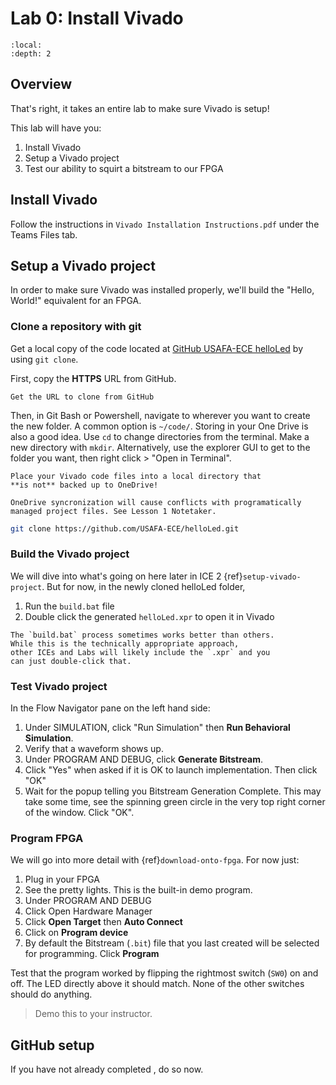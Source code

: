 # Lab 0: Install Vivado

```{contents}
:local:
:depth: 2
```

## Overview

That's right, it takes an entire lab to make sure Vivado is setup!

This lab will have you:

1. Install Vivado
2. Setup a Vivado project
3. Test our ability to squirt a bitstream to our FPGA

## Install Vivado

Follow the instructions in `Vivado Installation Instructions.pdf` under the Teams Files tab.

## Setup a Vivado project

In order to make sure Vivado was installed properly, we'll build the "Hello, World!" equivalent for an FPGA.

### Clone a repository with git

Get a local copy of the code located at [GitHub USAFA-ECE helloLed](https://github.com/USAFA-ECE/helloLed) by using `git clone`.

First, copy the **HTTPS** URL from GitHub.

```{figure} img/lab0_githubclone.png
Get the URL to clone from GitHub
```

Then, in Git Bash or Powershell, navigate to wherever you want to create the new folder.
A common option is `~/code/`. Storing in your One Drive is also a good idea.
Use `cd` to change directories from the terminal. Make a new directory with `mkdir`.
Alternatively, use the explorer GUI to get to the folder you want,
then right click > "Open in Terminal".

```{important}
Place your Vivado code files into a local directory that
**is not** backed up to OneDrive!

OneDrive syncronization will cause conflicts with programatically
managed project files. See Lesson 1 Notetaker.
```

```bash
git clone https://github.com/USAFA-ECE/helloLed.git
```

### Build the Vivado project

We will dive into what's going on here later in ICE 2 {ref}`setup-vivado-project`.
But for now, in the newly cloned helloLed folder,

1. Run the `build.bat` file
2. Double click the generated `helloLed.xpr` to open it in Vivado

```{note}
The `build.bat` process sometimes works better than others.
While this is the technically appropriate approach,
other ICEs and Labs will likely include the `.xpr` and you
can just double-click that.
```

### Test Vivado project

In the Flow Navigator pane on the left hand side:

1. Under SIMULATION, click "Run Simulation" then **Run Behavioral Simulation**.
2. Verify that a waveform shows up.
3. Under PROGRAM AND DEBUG, click **Generate Bitstream**.
4. Click "Yes" when asked if it is OK to launch implementation. Then click "OK"
5. Wait for the popup telling you Bitstream Generation Complete. This may take some time, see the spinning green circle in the very top right corner of the window. Click "OK".

### Program FPGA

We will go into more detail with {ref}`download-onto-fpga`.
For now just:

1. Plug in your FPGA
2. See the pretty lights. This is the built-in demo program.
3. Under PROGRAM AND DEBUG
4. Click Open Hardware Manager
5. Click **Open Target** then **Auto Connect**
6. Click on **Program device**
7. By default the Bitstream (`.bit`) file that you last created will be selected for programming. Click **Program**

Test that the program worked by flipping the rightmost switch (`SW0`) on and off. The LED directly above it should match. None of the other switches should do anything.

> Demo this to your instructor.

## GitHub setup

If you have not already completed [](../ICE/ICE0.md), do so now.
